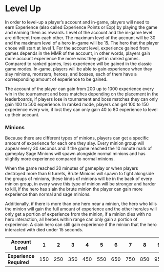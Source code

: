 # Level Up

In order to level-up a player’s account and in-game, players will need to earn Experience (also called Experience Points or Exp) by playing the game and earning them as rewards. Level of the account and the in-game level are different from each other. The maximum level of the account will be 30 and the maximum level of a hero in-game will be 15. The hero that the player chose will start at level 1. For the account level, experience gained from games depends in the MMR of the account, in other words, players gain more account experience the more wins they get in ranked games. Compared to ranked games, less experience will be gained in the classic game modes. In-game, players will be able to gain experience when they slay minions, monsters, heroes, and bosses, each of them have a corresponding amount of experience to be gained.

The account of the player can gain from 200 up to 1000 experience every win in the tournament and boss matches depending on the placement in the leaderboards, if players lose in tournament and boss matches they can only gain 100 to 500 experience. In ranked mode, players can get 100 to 150 experience every win, if lost they can only gain 40 to 80 experience to level up their account.

### **Minions**

Because there are different types of minions, players can get a specific amount of experience for each one they slay. Every minion group will appear every 30 seconds and if the game reached the 10 minute mark of gameplay Sage Minions will spawn alongside normal minions and has slightly more experience compared to normal minions.

When the game reached 30 minutes of gameplay or when players destroyed more than 6 turrets, Brute Minions will spawn to fight alongside the groups of minions, these kinds of minions will be in the back of every minion group, in every wave this type of minion will be stronger and harder to kill, if the hero has slain the brute minion the player can gain more experience than normal and sage minions.

Additionally, if there is more than one hero near a minion, the hero who kills the minion will gain the full amount of experience and the other hero/es will only get a portion of experience from the minion, if a minion dies with no hero interaction, all heroes within range can only gain a portion of experience. A slain hero can still gain experience if the minion that the hero interacted with died under 15 seconds.

| **Account Level**       | 1   | 2   | 3   | 4   | 5   | 6   | 7   | 8   | 9   | 10   |
| ----------------------- | --- | --- | --- | --- | --- | --- | --- | --- | --- | ---- |
| **Experience Required** | 150 | 250 | 350 | 450 | 550 | 650 | 750 | 850 | 950 | 1150 |
